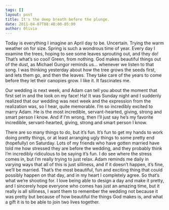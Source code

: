 ```yaml
---
tags: []
layout: post
title: It's the deep breath before the plunge.
date: 2011-04-07T08:48:00-05:00
author: Olivia
---
```


Today is everything I imagine an April day to be. Uncertain. Trying the warm weather on for size. Spring is such a wondrous time of year. Every day I examine the trees, hoping to see some leaves sprouting out, and they do! That’s what’s so cool! Green, from nothing. God makes beautiful things out of the dust, as Michael Gungor reminds us… whenever we listen to that song. I was thinking yesterday about how the tree grows the seeds first, and lets them go, and then the leaves. They take care of the years to come before they let their canopies grow. I like it. It fascinates me.

Our wedding is next week, and Adam can tell you about the moment that first set in and the look on my face! Ha! It was Sunday night and I suddenly realized that our wedding was next week and the expression from the realization was, so I hear, quite memorable. I’m so incredibly excited to marry Adam. He is the most incredible, servant-hearted, giving, strong and smart person I know. And if I’m wrong, then I’ll just say he’s my favorite incredible, servant-hearted, giving, strong and smart person I know.

There are so many things to do, but it’s fun. It’s fun to get my hands to work doing pretty things, or at least arranging ugly things to some pretty end (hopefully) on Saturday. Lots of my friends who have gotten married have told me how stressed they are before the wedding, and they probably think I’m incredibly ridiculous to be saying it’s fun. I do see where the stress comes in, but I’m really trying to just relax. Adam reminds me daily in varying ways that all of this is just silliness, and if it doesn’t happen, it’s fine, we’ll be married. That’s the most beautiful, fun and exciting thing that could possibly happen on that day, and in my heart I completely agree. So that’s what we’re shooting for. I love being able to design a day and make it pretty, and I sincerely hope everyone who comes has just an amazing time, but it really is all silliness, I want them to remember the wedding not because it was pretty but because of how beautiful the things God makes is, and what a gift it is to be able to join two lives together.
